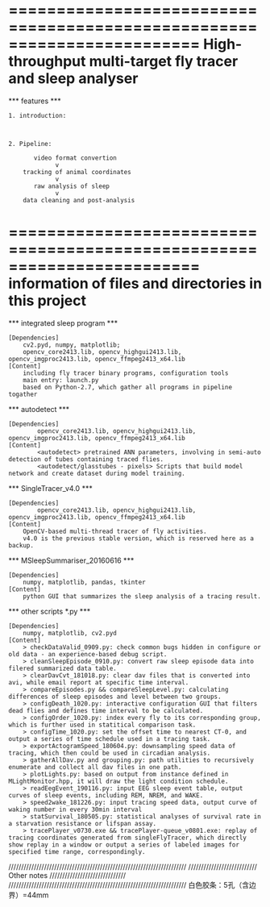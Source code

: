 ========================================================================
      High-throughput multi-target fly tracer and sleep analyser
========================================================================

*** features ***
	
	1. introduction:
		
		

	2. Pipeline:
	
		   video format convertion
			     v
		tracking of animal coordinates
			     v
		   raw analysis of sleep
			     v
		data cleaning and post-analysis


========================================================================
      information of files and directories in this project
========================================================================

*** integrated sleep program ***

	[Dependencies]
		cv2.pyd, numpy, matplotlib;
		opencv_core2413.lib, opencv_highgui2413.lib, opencv_imgproc2413.lib, opencv_ffmpeg2413_x64.lib
	[Content]
		including fly tracer binary programs, configuration tools
		main entry: launch.py
		based on Python-2.7, which gather all programs in pipeline togather
		
*** autodetect ***

	[Dependencies]
    		opencv_core2413.lib, opencv_highgui2413.lib, opencv_imgproc2413.lib, opencv_ffmpeg2413_x64.lib
	[Content]
    		<autodetect> pretrained ANN parameters, involving in semi-auto detection of tubes containing traced flies.
    		<autodetect/glasstubes - pixels> Scripts that build model network and create dataset during model training.
		
*** SingleTracer_v4.0 ***

	[Dependencies]
    		opencv_core2413.lib, opencv_highgui2413.lib, opencv_imgproc2413.lib, opencv_ffmpeg2413_x64.lib
	[Content]
		OpenCV-based multi-thread tracer of fly activities.
		v4.0 is the previous stable version, which is reserved here as a backup.
		
*** MSleepSummariser_20160616 ***

	[Dependencies]
		numpy, matplotlib, pandas, tkinter
	[Content]
		python GUI that summarizes the sleep analysis of a tracing result.
		
*** other scripts *.py ***

	[Dependencies]
		numpy, matplotlib, cv2.pyd
	[Content]
		> checkDataValid_0909.py: check common bugs hidden in configure or old data - an experience-based debug script.
		> cleanSleepEpisode_0910.py: convert raw sleep episode data into filered summarized data table.
		> clearDavCvt_181018.py: clear dav files that is converted into avi, while email report at specific time interval.
		> compareEpisodes.py && compareSleepLevel.py: calculating differences of sleep episodes and level between two groups.
		> configDeath_1020.py: interactive configuration GUI that filters dead flies and defines time interval to be calculated.
		> configOrder_1020.py: index every fly to its corresponding group, which is further used in statitical comparison task.
		> configTime_1020.py: set the offset time to nearest CT-0, and output a series of time schedule used in a tracing task. 
		> exportActogramSpeed_180604.py: downsampling speed data of tracing, which then could be used in circadian analysis.
		> gatherAllDav.py and grouping.py: path utilities to recursively enumerate and collect all dav files in one path.
		> plotLights.py: based on output from instance defined in MLightMonitor.hpp, it will draw the light condition schedule.
		> readEegEvent_190116.py: input EEG sleep event table, output curves of sleep events, including REM, NREM, and WAKE.
		> speed2wake_181226.py: input tracing speed data, output curve of waking number in every 30min interval
		> statSurvival_180505.py: statistical analyses of survival rate in a starvation resistance or lifspan assay.
		> tracePlayer_v0730.exe && tracePlayer-queue_v0801.exe: replay of tracing coordinates generated from singleFlyTracer, which directly show replay in a window or output a series of labeled images for specified time range, correspondingly.
		
  
//////////////////////////////////////////////////////////////////////
/////////////////////////// Other notes //////////////////////////////
//////////////////////////////////////////////////////////////////////
	白色胶条：5孔（含边界）=44mm

